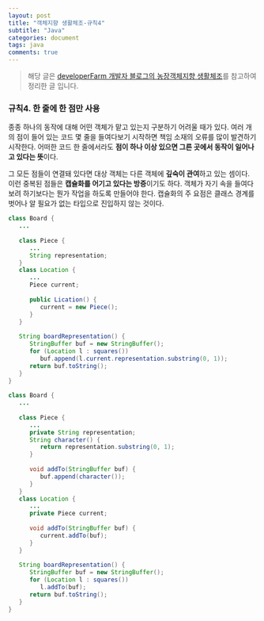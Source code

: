 ```yaml
---
layout: post
title: "객체지향 생활체조-규칙4"
subtitle: "Java"
categories: document
tags: java
comments: true
---
```


> 해당 글은 [developerFarm 개발자 블로그의 농장객체지향 생활체조](https://developerfarm.wordpress.com/2012/02/03/object_calisthenics_summary)를 참고하여 정리한 글 입니다.



### 규칙4. 한 줄에 한 점만 사용 

종종 하나의 동작에 대해 어떤 객체가 맡고 있는지 구분하기 어려울 때가 있다. 여러 개의 점이 들어 있는 코드 몇 줄을 들여다보기 시작하면 책임 소재의 오류를 많이 발견하기 시작한다. 어떠한 코드 한 줄에서라도 **점이 하나 이상 있으면 그른 곳에서 동작이 일어나고 있다는 뜻**이다.

그 모든 점들이 연결돼 있다면 대상 객체는 다른 객체에 **깊숙이 관여**하고 있는 셈이다. 이런 중복된 점들은 **캡슐화를 어기고 있다는 방증**이기도 하다. 객체가 자기 속을 들여다보려 하기보다는 뭔가 작업을 하도록 만들어야 한다. 캡슐화의 주 요점은 클래스 경계를 벗어나 알 필요가 없는 타입으로 진입하지 않는 것이다. 

```java
class Board {
   ...
 
   class Piece {
      ...
      String representation;
   }
   class Location {
      ...
      Piece current;
     
      public Lication() {
         current = new Piece(); 
      }
   }
 
   String boardRepresentation() {
      StringBuffer buf = new StringBuffer();
      for (Location l : squares())
         buf.append(l.current.representation.substring(0, 1));
      return buf.toString();
   }
}
 
class Board {
   ...
 
   class Piece {
      ...
      private String representation;
      String character() {
         return representation.substring(0, 1);
      }
 
      void addTo(StringBuffer buf) {
         buf.append(character());
      }
   }
   class Location {
      ...
      private Piece current;
     
      void addTo(StringBuffer buf) {
         current.addTo(buf);
      }
   }
 
   String boardRepresentation() {
      StringBuffer buf = new StringBuffer();
      for (Location l : squares())
         l.addTo(buf);
      return buf.toString();
   }
}
```


